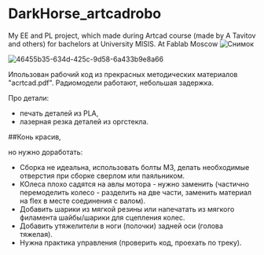 # DarkHorse_artcadrobo
My EE and PL project, which made during Artcad course (made by A Tavitov and others) for bachelors at University MISIS. At Fablab Moscow
![Снимок](https://github.com/anna0125/DarkHorse_artcadrobo/assets/17871384/e605ac31-efcd-4363-98b2-32c0c79b5ac3)

![46455b35-634d-425c-9d58-6a433b9e8a66](https://github.com/anna0125/DarkHorse_artcadrobo/assets/17871384/fc645aa2-de97-47b6-be0c-516efad24308)


Ипользован рабочий код из прекрасных методических материалов "acrtcad.pdf". Радиомодели работают, небольшая задержка. 

Про детали: 
+ печать деталей из PLA,
+ лазерная резка деталей из оргстекла.

##Конь красив, 

но нужно доработать:
+ Сборка не идеальна, использовать болты М3, делать необходимые отверстия при сборке сверлом или паяльником.
+ КОлеса плохо садятся на авлы мотора - нужно заменить (частично перемоделить колесо - разделить на две части, заменить материал на flex в месте соединения с валом).
+ Добавить шарики из мягкой резины или напечатать из мягкого филамента шайбы/шарики для сцепления колес.
+ Добавить утяжелители в ноги (полочки) задней оси (голова тяжелая).
+ Нужна практика управления (проверить код, проехать по треку).



